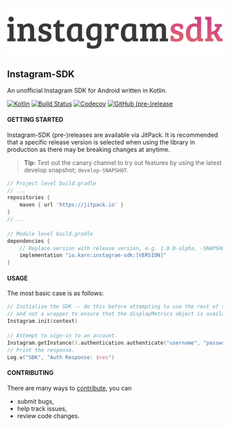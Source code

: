 ![kHttp](./docs/assets/logo.svg)

## Instagram-SDK
An unofficial Instagram SDK for Android written in Kotlin.

[![Kotlin](https://img.shields.io/badge/Kotlin-1.3.11-blue.svg?style=flat-square)](http://kotlinlang.org)
[![Build Status](https://img.shields.io/travis/Karn/instagram-sdk.svg?style=flat-square)](https://travis-ci.org/Karn/instagram-sdk)
[![Codecov](https://img.shields.io/codecov/c/github/karn/instagram-sdk.svg?style=flat-square)](https://codecov.io/gh/Karn/instagram-sdk)
[![GitHub (pre-)release](https://img.shields.io/github/release/karn/instagram-sdk/all.svg?style=flat-square)
](./../../releases)


#### GETTING STARTED
Instagram-SDK (pre-)releases are available via JitPack. It is recommended that a specific release version is selected when using the library in production as there may be breaking changes at anytime.

> **Tip:** Test out the canary channel to try out features by using the latest develop snapshot; `develop-SNAPSHOT`.

```Groovy
// Project level build.gradle
// ...
repositories {
    maven { url 'https://jitpack.io' }
}
// ...

// Module level build.gradle
dependencies {
    // Replace version with release version, e.g. 1.0.0-alpha, -SNAPSHOT
    implementation "io.karn:instagram-sdk:[VERSION]"
}
```

#### USAGE
The most basic case is as follows:

```Kotlin
// Initialize the SDK -- do this before attempting to use the rest of the SDK functions. Use the application context
// and not a wrapper to ensure that the displayMetrics object is available.
Instagram.init(context)

// Attempt to sign-in to an account.
Instagram.getInstance().authentication.authenticate("username", "password")
// Print the response.
Log.v("SDK", "Auth Response: $res")
```

#### CONTRIBUTING
There are many ways to [contribute](./.github/CONTRIBUTING.md), you can
- submit bugs,
- help track issues,
- review code changes.
